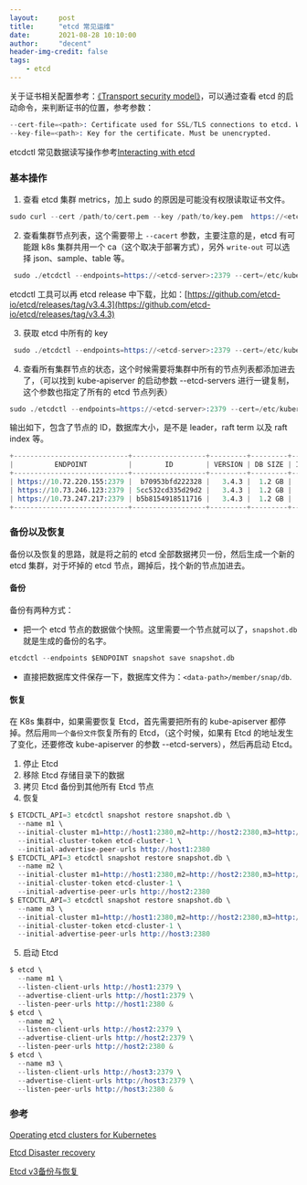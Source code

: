 ```yaml
---
layout:     post
title:      "etcd 常见运维"
date:       2021-08-28 10:10:00
author:     "decent"
header-img-credit: false
tags:
    - etcd
---
```


关于证书相关配置参考：[《Transport security model》](https://etcd.io/docs/v3.5/op-guide/security/)，可以通过查看 etcd 的启动命令，来判断证书的位置，参考参数：
```s
--cert-file=<path>: Certificate used for SSL/TLS connections to etcd. When this option is set, advertise-client-urls can use the HTTPS schema.
--key-file=<path>: Key for the certificate. Must be unencrypted.
```

etcdctl 常见数据读写操作参考[Interacting with etcd](https://etcd.io/docs/v3.5/dev-guide/interacting_v3/)

### 基本操作

1. 查看 etcd 集群 metrics，加上 sudo 的原因是可能没有权限读取证书文件。
```s
sudo curl --cert /path/to/cert.pem --key /path/to/key.pem  https://<etcd-server>:2379/metrics -k
```

2. 查看集群节点列表，这个需要带上 `--cacert` 参数，主要注意的是，etcd 有可能跟 k8s 集群共用一个 ca（这个取决于部署方式），另外 `write-out` 可以选择 json、sample、table 等。
```s
 sudo ./etcdctl --endpoints=https://<etcd-server>:2379 --cert=/etc/kubernetes/ssl/kube-etcd-<host>.pem --key=/etc/kubernetes/ssl/kube-etcd-<host>-key.pem --cacert=/etc/kubernetes/ssl/ca.pem  member list --write-out="table"
```
etcdctl 工具可以再 etcd release 中下载，比如：[https://github.com/etcd-io/etcd/releases/tag/v3.4.3](https://github.com/etcd-io/etcd/releases/tag/v3.4.3)

3. 获取 etcd 中所有的 key
```s
 sudo ./etcdctl --endpoints=https://<etcd-server>:2379 --cert=/etc/kubernetes/ssl/kube-etcd-<host>.pem --key=/etc/kubernetes/ssl/kube-etcd-<host>-key.pem --cacert=/etc/kubernetes/ssl/ca.pem get / --prefix --keys-only
```

4. 查看所有集群节点的状态，这个时候需要将集群中所有的节点列表都添加进去了，（可以找到 kube-apiserver 的启动参数 --etcd-servers 进行一键复制，这个参数也指定了所有的 etcd 节点列表）
```s
sudo ./etcdctl --endpoints=https://<etcd-server>:2379 --cert=/etc/kubernetes/ssl/kube-etcd-<host>.pem --key=/etc/kubernetes/ssl/kube-etcd-<host>-key.pem --cacert=/etc/kubernetes/ssl/ca.pem get / --prefix --keys-only
```
输出如下，包含了节点的 ID，数据库大小，是不是 leader，raft term 以及 raft index 等。
```s
+----------------------------+------------------+---------+---------+-----------+------------+-----------+------------+--------------------+--------+
|          ENDPOINT          |        ID        | VERSION | DB SIZE | IS LEADER | IS LEARNER | RAFT TERM | RAFT INDEX | RAFT APPLIED INDEX | ERRORS |
+----------------------------+------------------+---------+---------+-----------+------------+-----------+------------+--------------------+--------+
| https://10.72.220.155:2379 |  b70953bfd222328 |   3.4.3 |  1.2 GB |     false |      false |      1455 | 1540134058 |         1540134058 |        |
| https://10.73.246.123:2379 | 5cc532cd335d29d2 |   3.4.3 |  1.2 GB |      true |      false |      1455 | 1540134058 |         1540134058 |        |
| https://10.73.247.217:2379 | b5b8154918511716 |   3.4.3 |  1.2 GB |     false |      false |      1455 | 1540134058 |         1540134058 |        |
+----------------------------+------------------+---------+---------+-----------+------------+-----------+------------+--------------------+--------+
```

### 备份以及恢复
备份以及恢复的思路，就是将之前的 etcd 全部数据拷贝一份，然后生成一个新的 etcd 集群，对于坏掉的 etcd 节点，踢掉后，找个新的节点加进去。
#### 备份
备份有两种方式：
* 把一个 etcd 节点的数据做个快照。这里需要一个节点就可以了，`snapshot.db` 就是生成的备份的名字。
```s
etcdctl --endpoints $ENDPOINT snapshot save snapshot.db
```
* 直接把数据库文件保存一下，数据库文件为：`<data-path>/member/snap/db`.

#### 恢复
在 K8s 集群中，如果需要恢复 Etcd，首先需要把所有的 kube-apiserver 都停掉。然后用`同一个备份文件`恢复所有的 Etcd，（这个时候，如果有 Etcd 的地址发生了变化，还要修改 kube-apiserver 的参数 --etcd-servers），然后再启动 Etcd。

1. 停止 Etcd
2. 移除 Etcd 存储目录下的数据
3. 拷贝 Etcd 备份到其他所有 Etcd 节点
4. 恢复
```s
$ ETCDCTL_API=3 etcdctl snapshot restore snapshot.db \
  --name m1 \
  --initial-cluster m1=http://host1:2380,m2=http://host2:2380,m3=http://host3:2380 \
  --initial-cluster-token etcd-cluster-1 \
  --initial-advertise-peer-urls http://host1:2380
$ ETCDCTL_API=3 etcdctl snapshot restore snapshot.db \
  --name m2 \
  --initial-cluster m1=http://host1:2380,m2=http://host2:2380,m3=http://host3:2380 \
  --initial-cluster-token etcd-cluster-1 \
  --initial-advertise-peer-urls http://host2:2380
$ ETCDCTL_API=3 etcdctl snapshot restore snapshot.db \
  --name m3 \
  --initial-cluster m1=http://host1:2380,m2=http://host2:2380,m3=http://host3:2380 \
  --initial-cluster-token etcd-cluster-1 \
  --initial-advertise-peer-urls http://host3:2380
```
5. 启动 Etcd
```s
$ etcd \
  --name m1 \
  --listen-client-urls http://host1:2379 \
  --advertise-client-urls http://host1:2379 \
  --listen-peer-urls http://host1:2380 &
$ etcd \
  --name m2 \
  --listen-client-urls http://host2:2379 \
  --advertise-client-urls http://host2:2379 \
  --listen-peer-urls http://host2:2380 &
$ etcd \
  --name m3 \
  --listen-client-urls http://host3:2379 \
  --advertise-client-urls http://host3:2379 \
  --listen-peer-urls http://host3:2380 &
```

### 参考
[Operating etcd clusters for Kubernetes](https://kubernetes.io/docs/tasks/administer-cluster/configure-upgrade-etcd/)

[Etcd Disaster recovery](https://etcd.io/docs/v3.3/op-guide/recovery/)

[Etcd v3备份与恢复](https://zhuanlan.zhihu.com/p/101523337)